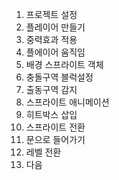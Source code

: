 1. 프로젝트 설정
2. 플레이어 만들기
3. 중력효과 적용
4. 플에이어 움직임
5. 배경 스프라이트 객체
6. 충돌구역 블럭설정
7. 출동구역 감지
8. 스프라이트 애니메이션
9. 히트박스 삽입
10. 스프라이트 전환
11. 문으로 들어가기
12. 레벨 전환
13. 다음
